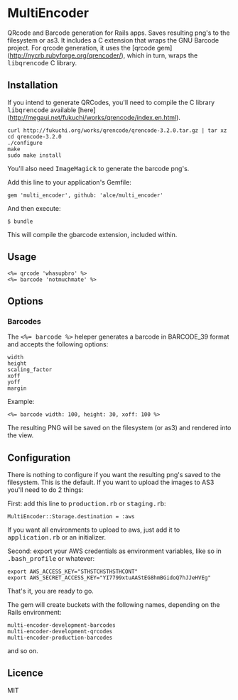 # MultiEncoder

QRcode and Barcode generation for Rails apps. Saves resulting png's to
the filesystem or as3. It includes a C extension that wraps the GNU
Barcode project. For qrcode generation, it uses the [qrcode gem] (http://nycrb.rubyforge.org/qrencoder/), which
in turn, wraps the <tt>libqrencode</tt> C library.

## Installation

If you intend to generate QRCodes, you'll need to compile the C library <tt>libqrencode</tt> available [here] (http://megaui.net/fukuchi/works/qrencode/index.en.html).

    curl http://fukuchi.org/works/qrencode/qrencode-3.2.0.tar.gz | tar xz
    cd qrencode-3.2.0
    ./configure
    make
    sudo make install

You'll also need <tt>ImageMagick</tt> to generate the barcode png's.

Add this line to your application's Gemfile:

    gem 'multi_encoder', github: 'alce/multi_encoder'

And then execute:

    $ bundle

This will compile the gbarcode extension, included within.

## Usage

    <%= qrcode 'whasupbro' %>
    <%= barcode 'notmuchmate' %>

## Options

### Barcodes

The <tt><%= barcode %></tt> heleper generates a barcode in BARCODE_39
format and accepts the following options:

    width
    height
    scaling_factor
    xoff
    yoff
    margin
   
Example:

    <%= barcode width: 100, height: 30, xoff: 100 %>

The resulting PNG will be saved on the filesystem (or as3) and rendered
into the view.

## Configuration

There is nothing to configure if you want the resulting png's saved to
the filesystem. This is the default. If you want to upload the images to
AS3 you'll need to do 2 things:

First: add this line to <tt>production.rb</tt> or <tt>staging.rb</tt>:

    MultiEncoder::Storage.destination = :aws

If you want all environments to upload to aws, just add it to
<tt>application.rb</tt> or an initializer.

Second: export your AWS credentials as environment variables, like so in
<tt>.bash_profile</tt> or whatever:

    export AWS_ACCESS_KEY="STHSTCHSTHSTHCONT"
    export AWS_SECRET_ACCESS_KEY="YI7799xtuAAStEG8hmBGidoQ7hJJeHVEg"

That's it, you are ready to go.

The gem will create buckets with the following names, depending on the
Rails environment:

    multi-encoder-development-barcodes
    multi-encoder-development-qrcodes
    multi-encoder-production-barcodes

and so on.

## Licence

MIT
